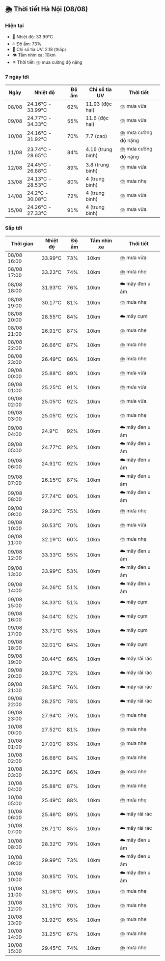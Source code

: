 ## 🌦️ Thời tiết Hà Nội (08/08)

### Hiện tại

- 🌡️ Nhiệt độ: 33.99℃
- 💦 Độ ẩm: 73%
- 🌟 Chỉ số tia UV: 2.18 (thấp)
- 👁️ Tầm nhìn xa: 10km
- ☂️ Thời tiết: ⛈️ mưa cường độ nặng

### 7 ngày tới

| Ngày | Nhiệt độ | Độ ẩm | Chỉ số tia UV | Thời tiết |
| --- | --- | --- | --- | --- |
| 08/08 | 24.16℃ - 33.99℃ | 62% | 11.93 (độc hại) | ⛈️ mưa vừa |
| 09/08 | 24.77℃ - 34.33℃ | 55% | 11.6 (độc hại) | ⛈️ mưa vừa |
| 10/08 | 24.16℃ - 31.92℃ | 70% | 7.7 (cao) | ⛈️ mưa cường độ nặng |
| 11/08 | 23.74℃ - 28.65℃ | 84% | 4.16 (trung bình) | ⛈️ mưa cường độ nặng |
| 12/08 | 24.45℃ - 26.88℃ | 89% | 3.8 (trung bình) | ⛈️ mưa vừa |
| 13/08 | 24.13℃ - 28.53℃ | 80% | 4 (trung bình) | ⛈️ mưa nhẹ |
| 14/08 | 24.2℃ - 30.08℃ | 72% | 4 (trung bình) | ⛈️ mưa vừa |
| 15/08 | 24.26℃ - 27.33℃ | 91% | 4 (trung bình) | ⛈️ mưa vừa |

### Sắp tới

| Thời gian | Nhiệt độ | Độ ẩm | Tầm nhìn xa | Thời tiết |
| --- | --- | --- | --- | --- |
| 08/08 16:00 | 33.99℃ | 73% | 10km | ⛈️ mưa vừa |
| 08/08 17:00 | 33.23℃ | 74% | 10km | ⛈️ mưa nhẹ |
| 08/08 18:00 | 31.93℃ | 76% | 10km | ☁️ mây đen u ám |
| 08/08 19:00 | 30.17℃ | 81% | 10km | ⛈️ mưa nhẹ |
| 08/08 20:00 | 28.55℃ | 84% | 10km | ☁️ mây cụm |
| 08/08 21:00 | 26.91℃ | 87% | 10km | ⛈️ mưa nhẹ |
| 08/08 22:00 | 26.66℃ | 87% | 10km | ⛈️ mưa nhẹ |
| 08/08 23:00 | 26.49℃ | 86% | 10km | ⛈️ mưa nhẹ |
| 09/08 00:00 | 25.88℃ | 89% | 10km | ⛈️ mưa vừa |
| 09/08 01:00 | 25.25℃ | 91% | 10km | ⛈️ mưa vừa |
| 09/08 02:00 | 25.05℃ | 92% | 10km | ⛈️ mưa vừa |
| 09/08 03:00 | 25.05℃ | 92% | 10km | ⛈️ mưa nhẹ |
| 09/08 04:00 | 24.9℃ | 92% | 10km | ☁️ mây đen u ám |
| 09/08 05:00 | 24.77℃ | 92% | 10km | ☁️ mây đen u ám |
| 09/08 06:00 | 24.91℃ | 92% | 10km | ☁️ mây đen u ám |
| 09/08 07:00 | 26.15℃ | 87% | 10km | ☁️ mây đen u ám |
| 09/08 08:00 | 27.74℃ | 80% | 10km | ☁️ mây đen u ám |
| 09/08 09:00 | 29.23℃ | 75% | 10km | ⛈️ mưa nhẹ |
| 09/08 10:00 | 30.53℃ | 70% | 10km | ⛈️ mưa vừa |
| 09/08 11:00 | 32.19℃ | 60% | 10km | ⛈️ mưa nhẹ |
| 09/08 12:00 | 33.33℃ | 55% | 10km | ☁️ mây đen u ám |
| 09/08 13:00 | 33.99℃ | 53% | 10km | ☁️ mây đen u ám |
| 09/08 14:00 | 34.26℃ | 51% | 10km | ☁️ mây đen u ám |
| 09/08 15:00 | 34.33℃ | 51% | 10km | ☁️ mây cụm |
| 09/08 16:00 | 34.04℃ | 52% | 10km | ☁️ mây cụm |
| 09/08 17:00 | 33.71℃ | 55% | 10km | ☁️ mây cụm |
| 09/08 18:00 | 32.01℃ | 64% | 10km | ☁️ mây cụm |
| 09/08 19:00 | 30.44℃ | 66% | 10km | ☁️ mây rải rác |
| 09/08 20:00 | 29.37℃ | 72% | 10km | ☁️ mây rải rác |
| 09/08 21:00 | 28.58℃ | 76% | 10km | ☁️ mây rải rác |
| 09/08 22:00 | 28.25℃ | 78% | 10km | ☁️ mây rải rác |
| 09/08 23:00 | 27.94℃ | 79% | 10km | ⛈️ mưa nhẹ |
| 10/08 00:00 | 27.52℃ | 81% | 10km | ⛈️ mưa nhẹ |
| 10/08 01:00 | 27.01℃ | 83% | 10km | ⛈️ mưa nhẹ |
| 10/08 02:00 | 26.68℃ | 84% | 10km | ⛈️ mưa nhẹ |
| 10/08 03:00 | 26.33℃ | 86% | 10km | ⛈️ mưa nhẹ |
| 10/08 04:00 | 25.88℃ | 87% | 10km | ⛈️ mưa nhẹ |
| 10/08 05:00 | 25.49℃ | 88% | 10km | ⛈️ mưa nhẹ |
| 10/08 06:00 | 25.46℃ | 89% | 10km | ☁️ mây rải rác |
| 10/08 07:00 | 26.71℃ | 85% | 10km | ☁️ mây rải rác |
| 10/08 08:00 | 28.32℃ | 79% | 10km | ☁️ mây đen u ám |
| 10/08 09:00 | 29.99℃ | 73% | 10km | ☁️ mây đen u ám |
| 10/08 10:00 | 30.85℃ | 70% | 10km | ☁️ mây đen u ám |
| 10/08 11:00 | 31.08℃ | 69% | 10km | ⛈️ mưa nhẹ |
| 10/08 12:00 | 31.15℃ | 70% | 10km | ⛈️ mưa nhẹ |
| 10/08 13:00 | 31.92℃ | 65% | 10km | ⛈️ mưa nhẹ |
| 10/08 14:00 | 31.25℃ | 67% | 10km | ⛈️ mưa nhẹ |
| 10/08 15:00 | 29.45℃ | 74% | 10km | ⛈️ mưa nhẹ |
